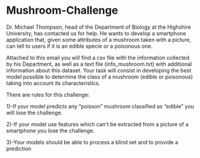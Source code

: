 # Mushroom-Challenge


Dr. Michael Thompson, head of the Department of Biology at the Highshire University, has contacted us for help. 
He wants to develop a smartphone application that, given some attributes of a mushroom taken with a picture, can tell to users if it is an edible specie or a poisonous one. 

Attached to this email you will find a csv file with the information collected by his Department, as well as a text file (info_mushroom.txt) with additional information about this dataset.
Your task will consist in developing the best model possible to determine the class of a mushroom (edible or poisonous) taking into account its characteristics. 

There are  rules for this challenge:

1)-If your model predicts any “poisson” mushroom classified as “edible” you will lose the challenge.

2)-If your model use features which can't be extracted from a picture of a smartphone you lose the challenge.

3)-Your models should be able to process a blind set and to provide a prediction
